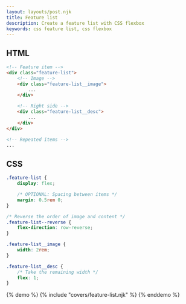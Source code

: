 ```yaml
---
layout: layouts/post.njk
title: Feature list
description: Create a feature list with CSS flexbox
keywords: css feature list, css flexbox
---
```


## HTML

```html
<!-- Feature item -->
<div class="feature-list">
    <!-- Image -->
    <div class="feature-list__image">
        ...
    </div>

    <!-- Right side -->
    <div class="feature-list__desc">
        ...
    </div>
</div>

<!-- Repeated items -->
...
```

## CSS

```css
.feature-list {
    display: flex;

    /* OPTIONAL: Spacing between items */
    margin: 0.5rem 0;
}

/* Reverse the order of image and content */
.feature-list--reverse {
    flex-direction: row-reverse;
}

.feature-list__image {
    width: 2rem;
}

.feature-list__desc {
    /* Take the remaining width */
    flex: 1;
}
```

{% demo %}
{% include "covers/feature-list.njk" %}
{% enddemo %}

